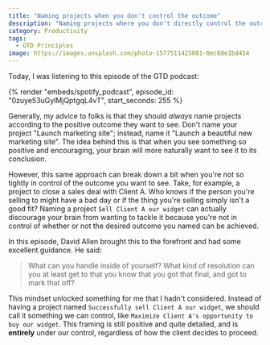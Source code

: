 ```yaml
---
title: "Naming projects when you don't control the outcome"
description: "Naming projects where you don't directly control the outcome can be challenging. As usual, David Allen's got a better way."
category: Productivity
tags:
  - GTD Principles
image: https://images.unsplash.com/photo-1577511425081-0ec68e1bd454
---
```


Today, I was listening to this episode of the GTD podcast:

{% render "embeds/spotify_podcast", episode_id: "0zuye53uGylMjQptgqL4vT", start_seconds: 255 %}

Generally, my advice to folks is that they should _always_ name projects according to the positive outcome they want to see.
Don't name your project "Launch marketing site"; instead, name it "Launch a beautiful new marketing site". The idea behind this
is that when you see something so positive and encouraging, your brain will more naturally want to see it to its conclusion.

However, this same approach can break down a bit when you're not so tightly in control of the outcome you want to see. Take, for example, a project to close a sales deal with Client A.
Who knows if the person you're selling to might have a bad day or if the thing you're selling simply isn't a good fit? Naming a project `Sell Client A our widget` can actually
discourage your brain from wanting to tackle it because you're not in control of whether or not the desired outcome you named can be achieved.

In this episode, David Allen brought this to the forefront and had some excellent guidance. He said:

> What can you handle inside of yourself? What kind of resolution can you at least get to that you know that you got that final, and got to mark that off?

This mindset unlocked something for me that I hadn't considered. Instead of having a project named `Successfully sell Client A our widget`, we should call it something we can
control, like `Maximize Client A's opportunity to buy our widget`. This framing is still positive and quite detailed, and is **entirely** under our control, regardless of how
the client decides to proceed.
